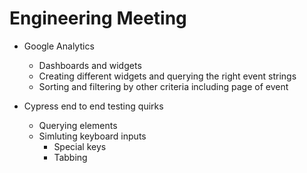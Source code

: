 # Engineering Meeting

- Google Analytics
  - Dashboards and widgets
  - Creating different widgets and querying the right event strings
  - Sorting and filtering by other criteria including page of event
 
- Cypress end to end testing quirks
  - Querying elements
  - Simluting keyboard inputs
    - Special keys
    - Tabbing
   
      

